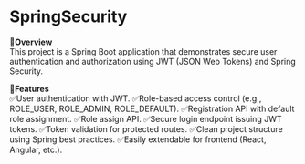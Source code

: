 # SpringSecurity

**📑Overview**  
This project is a Spring Boot application that demonstrates secure user authentication and authorization using JWT (JSON Web Tokens) and Spring Security.

**🚀Features**  
✅User authentication with JWT. 
✅Role-based access control (e.g., ROLE_USER, ROLE_ADMIN, ROLE_DEFAULT). 
✅Registration API with default role assignment. 
✅Role assign API. 
✅Secure login endpoint issuing JWT tokens. 
✅Token validation for protected routes. 
✅Clean project structure using Spring best practices. 
✅Easily extendable for frontend (React, Angular, etc.). 
